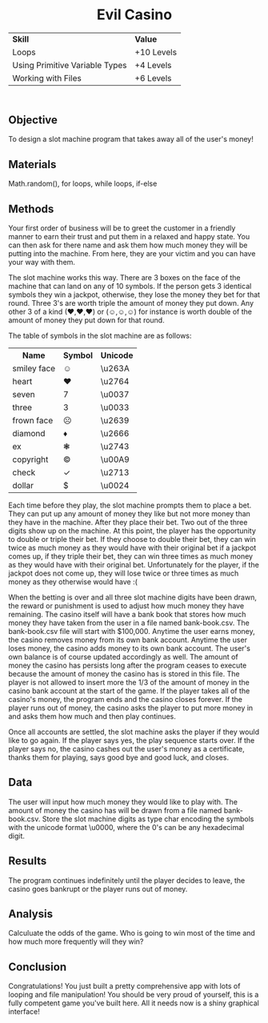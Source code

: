 <!DOCTYPE html>
<html>
<head>
</head>
<body>
	<header>
		<h1> Evil Casino</h1>
		<table>
			<tr>
				<td><strong>Skill</strong></td>
				<td><strong>Value</strong></td>
			</tr>
			<tr>
				<td>Loops</td>
				<td>+10 Levels</td>
			</tr>
			<tr>
				<td>Using Primitive Variable Types</td>
				<td>+4 Levels</td>
			</tr>
			<tr>
				<td>Working with Files</td>
				<td>+6 Levels</td>
			</tr>
		</table>
	</header>
	<main>
		<section>
			<h2> Objective </h2>
			<p>
				To design a slot machine program that takes away all of the user's money!
			</p>
		</section>
		<section>
			<h2> Materials </h2>
			<p>
				Math.random(), for loops, while loops, if-else
			</p>	
		</section>
		<section>
			<h2> Methods </h2>
			<p>
				Your first order of business will be to greet the customer in a friendly manner to earn their trust and put them in a relaxed and happy state. You can then ask for there name and ask them how much money they will be putting into the machine. From here, they are your victim and you can have your way with them.
			</p>
			<p> The slot machine works this way. There are 3 boxes on the face of the machine that can land on any of 10 symbols. If the person gets 3 identical symbols they win a jackpot, otherwise, they lose the money they bet for that round. Three 3's are worth triple the amount of money they put down. Any other 3 of a kind (&#x2764,&#x2764,&#x2764) or (&#x263a;,&#x263a;,&#x263a;) for instance is worth double of the amount of money they put down for that round. </p> 
			<p>The table of symbols in the slot machine are as follows:</p>
			<table>
				<tr>
					<th>Name</th>
					<th>Symbol</th>
					<th>Unicode</th>
				</tr>
				<tr>
					<td>smiley face</td>
					<td>&#x263a</td>
					<td>\u263A</td>
				</tr>
				<tr>
					<td>heart</td>
					<td>&#x2764</td>
					<td>\u2764</td>
				</tr>
				<tr>
					<td>seven</td>
					<td>&#x0037</td>
					<td>\u0037</td>
				</tr>
				<tr>
					<td>three</td>
					<td>&#x0033</td>
					<td>\u0033</td>
				</tr>
				<tr>
					<td>frown face</td>
					<td>&#x2639</td>
					<td>\u2639</td>
				</tr>
				<tr>
					<td>diamond</td>
					<td>&#x2666</td>
					<td>\u2666</td>
				</tr>
				<tr>
					<td>ex</td>
					<td>&#x2743</td>
					<td>\u2743</td>
				</tr>
				<tr>
					<td>copyright</td>
					<td>&#x00a9</td>
					<td>\u00A9</td>
				</tr>
				<tr>
					<td>check</td>
					<td>&#x2713</td>
					<td>\u2713</td>
				</tr>
				<tr>
					<td>dollar</td>
					<td>&#x0024</td>
					<td>\u0024</td>
				</tr>
			</table>
			<p>
				Each time before they play, the slot machine prompts them to place a bet. They can put up any amount of money they like but not more money than they have in the machine. After they place their bet. Two out of the three digits show up on the machine. At this point, the player has the opportunity to double or triple their bet. If they choose to double their bet, they can win twice as much money as they would have with their original bet if a jackpot comes up, if they triple their bet, they can win three times as much money as they would have with their original bet. Unfortunately for the player, if the jackpot does not come up, they will lose twice or three times as much money as they otherwise would have :(
			</p>
			<p>
				When the betting is over and all three slot machine digits have been drawn, the reward or punishment is used to adjust how much money they have remaining. The casino itself will have a bank book that stores how much money they have taken from the user in a file named bank-book.csv. The bank-book.csv file will start with $100,000. Anytime the user earns money, the casino removes money from its own bank account. Anytime the user loses money, the casino adds money to its own bank account. The user's own balance is of course updated accordingly as well. The amount of money the casino has persists long after the program ceases to execute because the amount of money the casino has is stored in this file. The player is not allowed to insert more the 1/3 of the amount of money in the casino bank account at the start of the game. If the player takes all of the casino's money, the program ends and the casino closes forever. If the player runs out of money, the casino asks the player to put more money in and asks them how much and then play continues.</p>
			<p> Once all accounts are settled, the slot machine asks the player if they would like to go again. If the player says yes, the play sequence starts over. If the player says no, the casino cashes out the user's money as a certificate, thanks them for playing, says good bye and good luck, and closes.</p>
		</section>
		<section>
			<h2> Data </h2>
			<p>
				The user will input how much money they would like to play with. The amount of money the casino has will be drawn from a file named bank-book.csv. Store the slot machine digits as type char encoding the symbols with the unicode format \u0000, where the 0's can be any hexadecimal digit.
			</p>
		</section>
		<section>
			<h2> Results </h2>
			<p>
				The program continues indefinitely until the player decides to leave, the casino goes bankrupt or the player runs out of money.
			</p>
		</section>
		<section>
			<h2> Analysis </h2>
			<p>
				Calculuate the odds of the game. Who is going to win most of the time and how much more frequently will they win?
			</p>
		</section>
		<section>
			<h2> Conclusion </h2>
			<p>
				Congratulations! You just built a pretty comprehensive app with lots of looping and file manipulation! You should be very proud of yourself, this is a fully competent game you've built here. All it needs now is a shiny graphical interface!
			</p>
		</section>
	</main>
</body>
</html>

